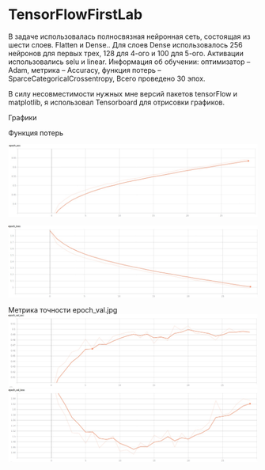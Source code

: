 ﻿# TensorFlowFirstLab

В задаче использовалась полносвязная нейронная сеть, состоящая из шести слоев.
Flatten и Dense.. Для слоев Dense использовалось 256 нейронов для первых трех, 128 для 4-ого и 100 для 5-ого. Активации использовались selu и linear.
Информация об обучении: оптимизатор – Adam, метрика – Accuracy, функция потерь – SparceCategoricalCrossentropy, Всего проведено 30 эпох.

В силу несовместимости нужных мне версий пакетов tensorFlow и matplotlib, я использовал  Tensorboard  для отрисовки графиков.


Графики 


Функция потерь

![alt text](1.jpg "epoch")

![alt text](epoch_loss.jpg "epoch-loss")

Метрика точности 
epoch_val.jpg
![alt text](epoch_val.jpg "epoch-var")
![alt text](epoch_val_loss.jpg "epoch-var-loss")


